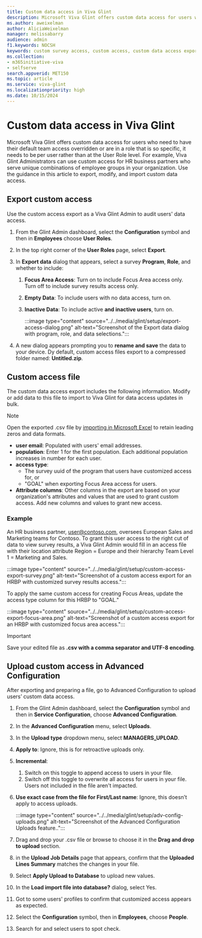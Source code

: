 ```yaml
---
title: Custom data access in Viva Glint
description: Microsoft Viva Glint offers custom data access for users who need to have their default team access overridden or are in a role that is so specific, it needs to be per user rather than at the User Role level.
ms.author: aweixelman
author: AliciaWeixelman
manager: melissabarry
audience: admin
f1.keywords: NOCSH
keywords: custom survey access, custom access, custom data access export, user access, data access export
ms.collection:  
- m365initiative-viva
- selfserve 
search.appverid: MET150 
ms.topic: article
ms.service: viva-glint
ms.localizationpriority: high
ms.date: 10/15/2024
---
```


# Custom data access in Viva Glint

Microsoft Viva Glint offers custom data access for users who need to have their default team access overridden or are in a role that is so specific, it needs to be per user rather than at the User Role level. For example, Viva Glint Administrators can use custom access for HR business partners who serve unique combinations of employee groups in your organization. Use the guidance in this article to export, modify, and import custom data access.

## Export custom access

Use the custom access export as a Viva Glint Admin to audit users' data access.

1. From the Glint Admin dashboard, select the **Configuration** symbol and then in **Employees** choose **User Roles**.
2. In the top right corner of the **User Roles** page, select **Export**.
3. In **Export data** dialog that appears, select a survey **Program**, **Role**, and whether to include:
   1. **Focus Area Access**: Turn on to include Focus Area access only. Turn off to include survey results access only.
   2. **Empty Data**: To include users with no data access, turn on.
   3. **Inactive Data**: To include active **and inactive users**, turn on.
  
      :::image type="content" source="../../media/glint/setup/export-access-dialog.png" alt-text="Screenshot of the Export data dialog with program, role, and data selections.":::  
      
4. A new dialog appears prompting you to **rename and save** the data to your device. Dy default, custom access files export to a compressed folder named: **Untitled.zip**.

## Custom access file

The custom data access export includes the following information. Modify or add data to this file to import to Viva Glint for data access updates in bulk.

> [!NOTE]
> Open the exported .csv file by [importing in Microsoft Excel](https://support.microsoft.com/office/import-data-from-a-csv-html-or-text-file-b62efe49-4d5b-4429-b788-e1211b5e90f6) to retain leading zeros and data formats.

- **user email**: Populated with users' email addresses.
- **population**: Enter 1 for the first population. Each additional population increases in number for each user.
- **access type**:
  - The survey uuid of the program that users have customized access for, or
  - "GOAL" when exporting Focus Area access for users.
- **Attribute columns**: Other columns in the export are based on your organization's attributes and values that are used to grant custom access. Add new columns and values to grant new access.

### Example

An HR business partner, user@contoso.com, oversees European Sales and Marketing teams for Contoso. To grant this user access to the right cut of data to view survey results, a Viva Glint Admin would fill in an access file with their location attribute Region = Europe and their hierarchy Team Level 1 = Marketing and Sales.

:::image type="content" source="../../media/glint/setup/custom-access-export-survey.png" alt-text="Screenshot of a custom access export for an HRBP with customized survey results access.":::

To apply the same custom access for creating Focus Areas, update the access type column for this HRBP to "GOAL."

:::image type="content" source="../../media/glint/setup/custom-access-export-focus-area.png" alt-text="Screenshot of a custom access export for an HRBP with customized focus area access.":::

> [!IMPORTANT]
> Save your edited file as **.csv with a comma separator and UTF-8 encoding**.

## Upload custom access in Advanced Configuration

After exporting and preparing a file, go to Advanced Configuration to upload users’ custom data access.

1. From the Glint Admin dashboard, select the **Configuration** symbol and then in **Service Configuration**, choose **Advanced Configuration**.
2. In the **Advanced Configuration** menu, select **Uploads**.
3. In the **Upload type** dropdown menu, select **MANAGERS_UPLOAD**.
4. **Apply to**: Ignore, this is for retroactive uploads only.
5. **Incremental**:
   1. Switch on this toggle to append access to users in your file.
   2. Switch off this toggle to overwrite all access for users in your file. Users not included in the file aren't impacted.
6. **Use exact case from the file for First/Last name**: Ignore, this doesn’t apply to access uploads.

   :::image type="content" source="../../media/glint/setup/adv-config-uploads.png" alt-text="Screenshot of the Advanced Configuration Uploads feature..":::

7. Drag and drop your .csv file or browse to choose it in the **Drag and drop to upload** section.
8. in the **Upload Job Details** page that appears, confirm that the **Uploaded Lines Summary** matches the changes in your file.
9. Select **Apply Upload to Database** to upload new values.
10. In the **Load import file into database?** dialog, select Yes.
11. Got to some users' profiles to confirm that customized access appears as expected.
   1. Select the **Configuration** symbol, then in **Employees**, choose **People**.
   2. Search for and select users to spot check.
